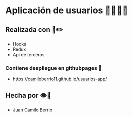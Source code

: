 # Aplicación de usuarios 🦹‍♀️️🦸‍♂️️

## Realizada con 🧨️✏️
- Hooks
- Redux
- Api de terceros

### Contiene despliegue en githubpages 🚀
- https://camiloberrio11.github.io/usuarios-app/

## Hecha por 👁🥳️
- Juan Camilo Berrio